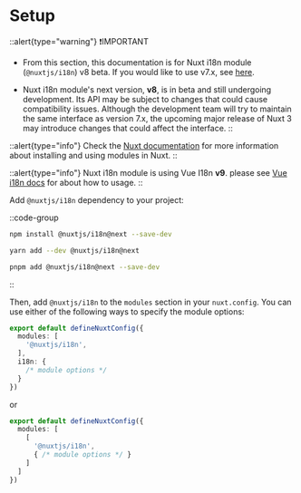 # Setup

::alert{type="warning"}
❗IMPORTANT

- From this section, this documentation is for Nuxt i18n module (`@nuxtjs/i18n`) v8 beta. If you would like to use v7.x, see [here](https://i18n.nuxtjs.org/).

- Nuxt i18n module's next version, **v8**, is in beta and still undergoing development. Its API may be subject to changes that could cause compatibility issues. Although the development team will try to maintain the same interface as version 7.x, the upcoming major release of Nuxt 3 may introduce changes that could affect the interface.
::

::alert{type="info"}
Check the [Nuxt documentation](https://nuxt.com/docs/guide/concepts/modules) for more information about installing and using modules in Nuxt.
::

::alert{type="info"}
Nuxt i18n module is using Vue I18n **v9**. please see [Vue i18n docs](https://vue-i18n.intlify.dev/) for about how to usage.
::

Add `@nuxtjs/i18n` dependency to your project:

::code-group
```bash [NPM]
npm install @nuxtjs/i18n@next --save-dev
```

```bash [Yarn]
yarn add --dev @nuxtjs/i18n@next
```

```bash [pnpm]
pnpm add @nuxtjs/i18n@next --save-dev
```
::

Then, add `@nuxtjs/i18n` to the `modules` section in your `nuxt.config`. You can use either of the following ways to specify the module options:

```ts {}[nuxt.config.ts]
export default defineNuxtConfig({
  modules: [
    '@nuxtjs/i18n',
  ],
  i18n: {
    /* module options */
  }
})
```

or

```ts {}[nuxt.config.ts]
export default defineNuxtConfig({
  modules: [
    [
      '@nuxtjs/i18n',
      { /* module options */ }
    ]
  ]
})
```
